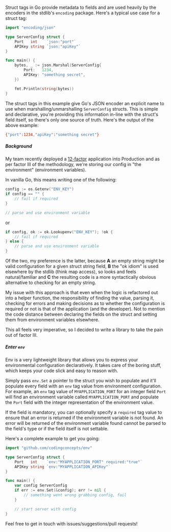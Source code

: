 Struct tags in Go provide metadata to fields and are used heavily by the encoders in the stdlib's `encoding` package.  Here's a typical use case for a struct tag:

``` go
import "encoding/json"

type ServerConfig struct {
    Port   int    `json:"port"`
    APIKey string `json:"apiKey"`
}

func main() {
    bytes, _ := json.Marshal(ServerConfig{
        Port:   1234,
        APIKey: "something secret",
    })

    fmt.Println(string(bytes))
}
```

The struct tags in this example give Go's JSON encoder an explicit name to use when marshalling/unmarshalling `ServerConfig` structs.  This is simple and declarative, you're providing this information in-line with the struct's field itself, so there's only one source of truth.  Here's the output of the above example:

``` bash
{"port":1234,"apiKey":"something secret"}
```

##### Background
My team recently deployed a [12-factor](https://12factor.net/) application into Production and as per factor III of the methodology, we're storing our config in "the environment" (environment variables).

In vanilla Go, this means writing one of the following:

``` go
config := os.Getenv("ENV_KEY")
if config == "" {
    // fail if required
}

// parse and use environment variable
```

or 

``` go
if config, ok := ok.Lookupenv("ENV_KEY"); !ok {
    // fail if required
} else {
    // parse and use environment variable
}
```

Of the two, my preference is the latter, because **A** an empty string might be valid configuration for a given struct string field, **B** the "ok idiom" is used elsewhere by the stdlib (think map access), so looks and feels natural/familiar and **C** the resulting code is a more syntactically obvious alternative to checking for an empty string.

My issue with this approach is that even when the logic is refactored out into a helper function, the responsibility of finding the value, parsing it, checking for errors and making decisions as to whether the configuration is required or not is that of the application (and the developer).  Not to mention the code distance between declaring the fields on the struct and setting them from environment variables elsewhere.

This all feels very imperative, so I decided to write a library to take the pain out of factor III.

##### Enter `env`

Env is a very lightweight library that allows you to express your environmental configuration declaratively.  It takes care of the boring stuff, which keeps your code slick and easy to reason with.

Simply pass `env.Set` a pointer to the struct you wish to populate and it'll populate every field with an `env` tag value from environment configuration.  For example, an `env` tag value of `MYAPPLICATION_PORT` for an integer field `Port` will find an environment variable called `MYAPPLICATION_PORT` and populate the `Port` field with the integer representation of the environment value.

If the field is mandatory, you can optionally specify a `required` tag value to ensure that an error is returned if the environment variable is not found.  An error will be returned of the environment variable found cannot be parsed to the field's type or if the field itself is not settable.

Here's a complete example to get you going:

``` go
import "github.com/codingconcepts/env"

type ServerConfig struct {
    Port   int    `env:"MYAPPLICATION_PORT" required:"true"`
    APIKey string `env:"MYAPPLICATION_APIKey"`
}

func main() {
    var config ServerConfig
    if err := env.Set(&config); err != nil {
        // something went wrong grabbing config, fail
    }

    // start server with config
}
```

Feel free to get in touch with issues/suggestions/pull requests!